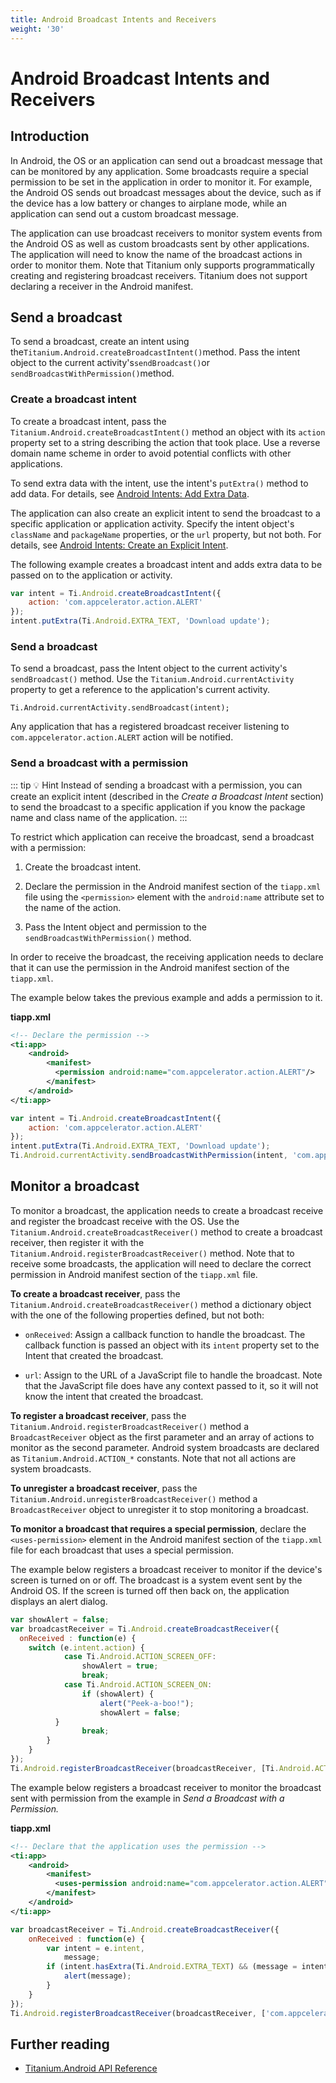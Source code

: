```yaml
---
title: Android Broadcast Intents and Receivers
weight: '30'
---
```


# Android Broadcast Intents and Receivers

## Introduction

In Android, the OS or an application can send out a broadcast message that can be monitored by any application. Some broadcasts require a special permission to be set in the application in order to monitor it. For example, the Android OS sends out broadcast messages about the device, such as if the device has a low battery or changes to airplane mode, while an application can send out a custom broadcast message.

The application can use broadcast receivers to monitor system events from the Android OS as well as custom broadcasts sent by other applications. The application will need to know the name of the broadcast actions in order to monitor them. Note that Titanium only supports programmatically creating and registering broadcast receivers. Titanium does not support declaring a receiver in the Android manifest.

## Send a broadcast

To send a broadcast, create an intent using the`Titanium.Android.createBroadcastIntent()`method. Pass the intent object to the current activity's`sendBroadcast()`or `sendBroadcastWithPermission()`method.

### Create a broadcast intent

To create a broadcast intent, pass the `Titanium.Android.createBroadcastIntent()` method an object with its `action` property set to a string describing the action that took place. Use a reverse domain name scheme in order to avoid potential conflicts with other applications.

To send extra data with the intent, use the intent's `putExtra()` method to add data. For details, see [Android Intents: Add Extra Data](/guide/Titanium_SDK/Titanium_SDK_How-tos/Platform_API_Deep_Dives/Android_API_Deep_Dives/Android_Intents/#add-extra-data).

The application can also create an explicit intent to send the broadcast to a specific application or application activity. Specify the intent object's `className` and `packageName` properties, or the `url` property, but not both. For details, see [Android Intents: Create an Explicit Intent](/guide/Titanium_SDK/Titanium_SDK_How-tos/Platform_API_Deep_Dives/Android_API_Deep_Dives/Android_Intents/#create-an-explicit-intent).

The following example creates a broadcast intent and adds extra data to be passed on to the application or activity.

```javascript
var intent = Ti.Android.createBroadcastIntent({
    action: 'com.appcelerator.action.ALERT'
});
intent.putExtra(Ti.Android.EXTRA_TEXT, 'Download update');
```

### Send a broadcast

To send a broadcast, pass the Intent object to the current activity's `sendBroadcast()` method. Use the `Titanium.Android.currentActivity` property to get a reference to the application's current activity.

```
Ti.Android.currentActivity.sendBroadcast(intent);
```

Any application that has a registered broadcast receiver listening to `com.appcelerator.action.ALERT` action will be notified.

### Send a broadcast with a permission

::: tip 💡 Hint
Instead of sending a broadcast with a permission, you can create an explicit intent (described in the _Create a Broadcast Intent_ section) to send the broadcast to a specific application if you know the package name and class name of the application.
:::

To restrict which application can receive the broadcast, send a broadcast with a permission:

1. Create the broadcast intent.

2. Declare the permission in the Android manifest section of the `tiapp.xml` file using the `<permission>` element with the `android:name` attribute set to the name of the action.

3. Pass the Intent object and permission to the `sendBroadcastWithPermission()` method.

In order to receive the broadcast, the receiving application needs to declare that it can use the permission in the Android manifest section of the `tiapp.xml`.

The example below takes the previous example and adds a permission to it.

**tiapp.xml**

```xml
<!-- Declare the permission -->
<ti:app>
    <android>
        <manifest>
          <permission android:name="com.appcelerator.action.ALERT"/>
        </manifest>
    </android>
</ti:app>
```

```javascript
var intent = Ti.Android.createBroadcastIntent({
    action: 'com.appcelerator.action.ALERT'
});
intent.putExtra(Ti.Android.EXTRA_TEXT, 'Download update');
Ti.Android.currentActivity.sendBroadcastWithPermission(intent, 'com.appcelerator.action.ALERT');
```

## Monitor a broadcast

To monitor a broadcast, the application needs to create a broadcast receive and register the broadcast receive with the OS. Use the `Titanium.Android.createBroadcastReceiver()` method to create a broadcast receiver, then register it with the `Titanium.Android.registerBroadcastReceiver()` method. Note that to receive some broadcasts, the application will need to declare the correct permission in Android manifest section of the `tiapp.xml` file.

**To create a broadcast receiver**, pass the `Titanium.Android.createBroadcastReceiver()` method a dictionary object with the one of the following properties defined, but not both:

* `onReceived`: Assign a callback function to handle the broadcast. The callback function is passed an object with its `intent` property set to the Intent that created the broadcast.

* `url`: Assign to the URL of a JavaScript file to handle the broadcast. Note that the JavaScript file does have any context passed to it, so it will not know the intent that created the broadcast.

**To register a broadcast receiver**, pass the `Titanium.Android.registerBroadcastReceiver()` method a `BroadcastReceiver` object as the first parameter and an array of actions to monitor as the second parameter. Android system broadcasts are declared as `Titanium.Android.ACTION_*` constants. Note that not all actions are system broadcasts.

**To unregister a broadcast receiver**, pass the `Titanium.Android.unregisterBroadcastReceiver()` method a `BroadcastReceiver` object to unregister it to stop monitoring a broadcast.

**To monitor a broadcast that requires a special permission**, declare the `<uses-permission>` element in the Android manifest section of the `tiapp.xml` file for each broadcast that uses a special permission.

The example below registers a broadcast receiver to monitor if the device's screen is turned on or off. The broadcast is a system event sent by the Android OS. If the screen is turned off then back on, the application displays an alert dialog.

```javascript
var showAlert = false;
var broadcastReceiver = Ti.Android.createBroadcastReceiver({
  onReceived : function(e) {
    switch (e.intent.action) {
            case Ti.Android.ACTION_SCREEN_OFF:
                showAlert = true;
                break;
            case Ti.Android.ACTION_SCREEN_ON:
                if (showAlert) {
                    alert("Peek-a-boo!");
                    showAlert = false;
          }
                break;
        }
    }
});
Ti.Android.registerBroadcastReceiver(broadcastReceiver, [Ti.Android.ACTION_SCREEN_OFF, Ti.Android.ACTION_SCREEN_ON]);
```

The example below registers a broadcast receiver to monitor the broadcast sent with permission from the example in _Send a Broadcast with a Permission._

**tiapp.xml**

```xml
<!-- Declare that the application uses the permission -->
<ti:app>
    <android>
        <manifest>
          <uses-permission android:name="com.appcelerator.action.ALERT"/>
        </manifest>
    </android>
</ti:app>
```

```javascript
var broadcastReceiver = Ti.Android.createBroadcastReceiver({
    onReceived : function(e) {
        var intent = e.intent,
            message;
        if (intent.hasExtra(Ti.Android.EXTRA_TEXT) && (message = intent.getStringExtra(Ti.Android.EXTRA_TEXT))) {
            alert(message);
        }
    }
});
Ti.Android.registerBroadcastReceiver(broadcastReceiver, ['com.appcelerator.action.ALERT']);
```

## Further reading

* [Titanium.Android API Reference](#!/api/Titanium.Android)
